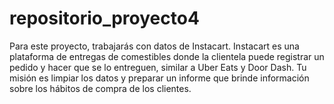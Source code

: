 # repositorio_proyecto4
Para este proyecto, trabajarás con datos de Instacart.  Instacart es una plataforma de entregas de comestibles donde la clientela puede registrar un pedido y hacer que se lo entreguen, similar a Uber Eats y Door Dash. Tu misión es limpiar los datos y preparar un informe que brinde información sobre los hábitos de compra de los clientes.
